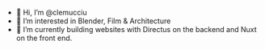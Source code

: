 - 👋 Hi, I’m @clemucciu
- 👀 I’m interested in Blender, Film & Architecture
- 🌱 I’m currently building websites with Directus on the backend and Nuxt on the front end.

<!---
Clemucciu/Clemucciu is a ✨ special ✨ repository because its `README.md` (this file) appears on your GitHub profile.
You can click the Preview link to take a look at your changes.
--->
